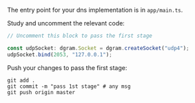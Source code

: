 The entry point for your dns implementation is in `app/main.ts`.

Study and uncomment the relevant code: 

```typescript
// Uncomment this block to pass the first stage

const udpSocket: dgram.Socket = dgram.createSocket("udp4");
udpSocket.bind(2053, "127.0.0.1");
```

Push your changes to pass the first stage:

```
git add .
git commit -m "pass 1st stage" # any msg
git push origin master
```
